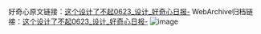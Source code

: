 好奇心原文链接：[这个设计了不起0623_设计_好奇心日报-](https://www.qdaily.com/articles/11098.html)
WebArchive归档链接：[这个设计了不起0623_设计_好奇心日报-](http://web.archive.org/web/20190623163729/https://www.qdaily.com/articles/11098.html)
![image](http://ww3.sinaimg.cn/large/007d5XDply1g3wcqpu1urj30u01hkq8r)